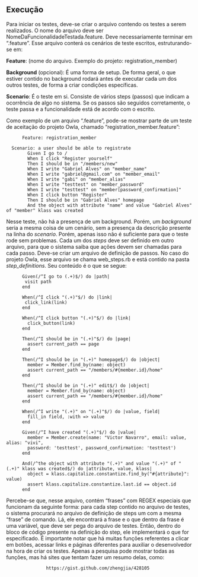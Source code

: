 ## Execução

Para iniciar os testes, deve-se criar o arquivo contendo os testes a serem realizados. O nome do arquivo deve ser NomeDaFuncionalidadeTestada.feature. Deve necessariamente terminar em “.feature”. Esse arquivo conterá os cenários de teste escritos, estruturando-se em:

__Feature__: (nome do arquivo. Exemplo do projeto: registration_member)

__Background__ (opcional): É uma forma de setup. De forma geral, o que estiver contido no background rodará antes de executar cada um dos outros testes, de forma a criar condições específicas.

__Scenario__: É o teste em si. Consiste de vários steps (passos) que indicam a ocorrência de algo no sistema. Se os passos são seguidos corretamente, o teste passa e a funcionalidade está de acordo com o escrito.

Como exemplo de um arquivo “.feature”, pode-se mostrar parte de um teste de aceitação do projeto Owla, chamado “registration_member.feature”:

          Feature: registration_member

 	  Scenario: a user should be able to registrate
    		Given I go to /
    		When I click "Register yourself"
    		Then I should be in "/members/new"
    		When I write "Gabriel Alves" on "member_name"
    		When I write "gabriel@gmail.com" on "member_email"
    		When I write "gabi" on "member_alias"
    		When I write "testtest" on "member_password"
    		When I write "testtest" on "member[password_confirmation]"
    		When I click button "Register"
    		Then I should be in "Gabriel Alves" homepage
    		And the object with attribute "name" and value "Gabriel Alves" of "member" klass was created

Nesse teste, não há a presença de um background. Porém, um _background_ seria a mesma coisa de um cenário, sem a presença da descrição presente na linha do _scenario_. Porém, apenas isso não é suficiente para que o teste rode sem problemas. Cada um dos _steps_ deve ser definido em outro arquivo, para que o sistema saiba que ações devem ser chamadas para cada passo. Deve-se criar um arquivo de definição de passos. No caso do projeto Owla, esse arquivo se chama web_steps.rb e está contido na pasta _step_definitions_. Seu conteúdo é o que se segue:

          Given(/^I go to (.+)$/) do |path|
           visit path
          end

          When(/^I click "(.+)"$/) do |link|
           click_link(link)
          end

          When(/^I click button "(.+)"$/) do |link|
            click_button(link)
          end

          Then(/^I should be in "(.+)"$/) do |page|
            assert current_path == page
          end

          Then(/^I should be in "(.+)" homepage$/) do |object|
            member = Member.find_by(name: object)
            assert current_path == "/members/#{member.id}/home"
          end

          Then(/^I should be in "(.+)" edit$/) do |object|
            member = Member.find_by(name: object)
            assert current_path == "/members/#{member.id}/home"
          end

          When(/^I write "(.+)" on "(.+)"$/) do |value, field|
            fill_in field, :with => value
          end

          Given(/^I have created "(.+)"$/) do |value|
            member = Member.create(name: "Victor Navarro", email: value, alias: "vivi",
            password: 'testtest', password_confirmation: 'testtest')
          end

          And(/^the object with attribute "(.+)" and value "(.+)" of "(.+)" klass was created$/) do |attribute, value, klass|
            object = klass.capitalize.constantize.find_by("#{attribute}": value)
            assert klass.capitalize.constantize.last.id == object.id
          end

Percebe-se que, nesse arquivo, contém “frases” com REGEX especiais que funcionam da seguinte forma: para cada step contido no arquivo de testes, o sistema procurará no arquivo de definição de steps um com a mesma “frase” de comando. Lá, ele encontrará a frase e o que dentro da frase é uma variável, que deve ser pega do arquivo de testes. Então, dentro do bloco de código presente na definição do step, ele implementará o que for especificado.
	É importante notar que há muitas funções referentes a clicar em botões, acessar links e páginas diferentes para auxiliar o desenvolvedor na hora de criar os testes. Apenas a pesquisa pode mostrar todas as funções, mas há sites que tentam fazer um resumo delas, como:
                        
                   https://gist.github.com/zhengjia/428105
